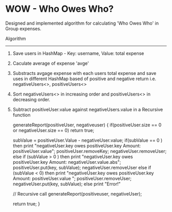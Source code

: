 WOW - Who Owes Who?
===

Designed and implemented algorithm for calculating 'Who Owes Who' in Group expenses.

Algorithm
_________

1. Save users in HashMap - Key: username, Value: total expense
2. Caculate average of expense 'avge'
3. Substracts avgage expense with each users total expense and save uses in different HashMap based of positive and negative return i.e. negativeUsers<>, positiveUsers<>
4. Sort negativeUsers<> in increasing order and positiveUsers<> in decreasing order.
5. Subtract positiveUser.value against negativeUsers.value in a Recursive function
	
   generateReport(positiveUser, negativeuser) {	
	if(positiveUser.size == 0 or negativeUser.size == 0)
		return true;

	subValue = positiveUser.Value - negativeUser.value;
	if(subValue == 0 ) then
		print "negativeUser.key owes positiveUser.key Amount: positiveUser.value";
		positiveUser.removeKey; negativeUser.removeUser;
	else if (subValue > 0 ) then
		print "negativeUser.key owes positiveUser.key Amount: negativeUser.value.abs";
		positiveUser.put(key, subValue); negativeUser.removeUser
	else if (subValue < 0) then
		print "negativeUser.key owes positiveUser.key Amount: positiveUser.value ";
		positiveUser.removeUser; negativeUser.put(key, subValue);
	else
		print "Error!"

	// Recursive call
	generateReport(positiveuser, negativeUser);

	return true;
	}    
